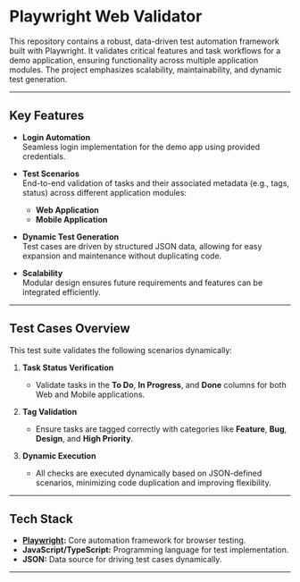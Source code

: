 # **Playwright Web Validator**

This repository contains a robust, data-driven test automation framework built with Playwright. It validates critical features and task workflows for a demo application, ensuring functionality across multiple application modules. The project emphasizes scalability, maintainability, and dynamic test generation.

---

## **Key Features**

- **Login Automation**  
  Seamless login implementation for the demo app using provided credentials.

- **Test Scenarios**  
  End-to-end validation of tasks and their associated metadata (e.g., tags, status) across different application modules:
  - **Web Application**
  - **Mobile Application**

- **Dynamic Test Generation**  
  Test cases are driven by structured JSON data, allowing for easy expansion and maintenance without duplicating code.

- **Scalability**  
  Modular design ensures future requirements and features can be integrated efficiently.

---

## **Test Cases Overview**

This test suite validates the following scenarios dynamically:

1. **Task Status Verification**
   - Validate tasks in the **To Do**, **In Progress**, and **Done** columns for both Web and Mobile applications.

2. **Tag Validation**
   - Ensure tasks are tagged correctly with categories like **Feature**, **Bug**, **Design**, and **High Priority**.

3. **Dynamic Execution**
   - All checks are executed dynamically based on JSON-defined scenarios, minimizing code duplication and improving flexibility.

---

## **Tech Stack**

- **[Playwright](https://playwright.dev/):** Core automation framework for browser testing.
- **JavaScript/TypeScript:** Programming language for test implementation.
- **JSON:** Data source for driving test cases dynamically.

---


